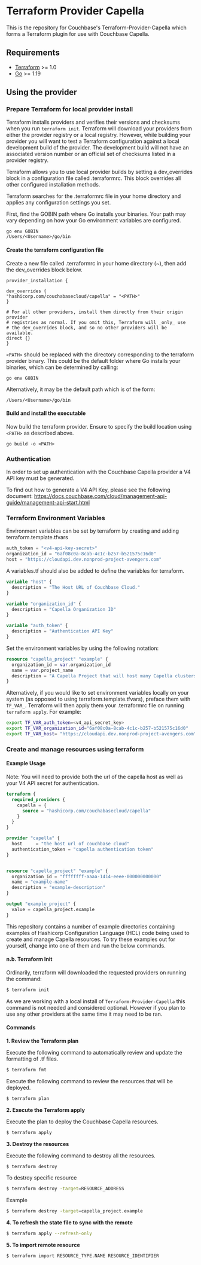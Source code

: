 # Terraform Provider Capella 

This is the repository for Couchbase's Terraform-Provider-Capella which forms a Terraform plugin for use with Couchbase Capella.

## Requirements

- [Terraform](https://www.terraform.io/downloads.html) >= 1.0
- [Go](https://golang.org/doc/install) >= 1.19

## Using the provider

### Prepare Terraform for local provider install

Terraform installs providers and verifies their versions and checksums when you run `terraform init`. Terraform will download your 
providers from either the provider registry or a local registry. However, while building your provider you will want to 
test a Terraform configuration against a local development build of the provider. The development build will not have an associated 
version number or an official set of checksums listed in a provider registry.

Terraform allows you to use local provider builds by setting a dev_overrides block in a configuration file called .terraformrc. 
This block overrides all other configured installation methods.

Terraform searches for the .terraformrc file in your home directory and applies any configuration settings you set. 

First, find the GOBIN path where Go installs your binaries. Your path may vary depending on how your Go environment variables are configured.

```shell
go env GOBIN
/Users/<Username>/go/bin
```

#### Create the terraform configuration file
Create a new file called .terraformrc in your home directory (~), then add the dev_overrides block below.

```shell
provider_installation {

dev_overrides {
"hashicorp.com/couchabasecloud/capella" = "<PATH>"
}

# For all other providers, install them directly from their origin provider
# registries as normal. If you omit this, Terraform will _only_ use
# the dev_overrides block, and so no other providers will be available.
direct {}
}
```

`<PATH>` should be replaced with the directory corresponding to the terraform provider binary. 
This could be the default folder where Go installs your binaries, which can be determined by calling: 

```shell
go env GOBIN
```

Alternatively, it may be the default path which is of the form: 
``` shell
/Users/<Username>/go/bin
```

#### Build and install the executable 

Now build the terraform provider. Ensure to specify the build location using `<PATH>` as described above. 

`go build -o <PATH>`

### Authentication

In order to set up authentication with the Couchbase Capella provider a V4 API key must be generated. 

To find out how to generate a V4 API Key, please see the following document: 
https://docs.couchbase.com/cloud/management-api-guide/management-api-start.html

### Terraform Environment Variables

Environment variables can be set by terraform by creating and adding terraform.template.tfvars
```terraform
auth_token = "<v4-api-key-secret>"
organization_id = "6af08c0a-8cab-4c1c-b257-b521575c16d0"
host = "https://cloudapi.dev.nonprod-project-avengers.com"
```

A variables.tf should also be added to define the variables for terraform. 
```terraform
variable "host" {
  description = "The Host URL of Couchbase Cloud."
}

variable "organization_id" {
  description = "Capella Organization ID"
}

variable "auth_token" {
  description = "Authentication API Key"
}
```

Set the environment variables by using the following notation: 
```terraform
resource "capella_project" "example" {
  organization_id = var.organization_id
  name = var.project_name
  description = "A Capella Project that will host many Capella clusters."
}
```

Alternatively, if you would like to set environment variables locally on your system (as opposed to using terraform.template.tfvars),
preface them with `TF_VAR_`. Terraform will then apply them your .terraformrc file on running
`terraform apply`. For example: 
```bash
export TF_VAR_auth_token=<v4_api_secret_key>
export TF_VAR_organization_id="6af08c0a-8cab-4c1c-b257-b521575c16d0"
export TF_VAR_host= "https://cloudapi.dev.nonprod-project-avengers.com"
```

### Create and manage resources using terraform

#### Example Usage

Note: You will need to provide both the url of the capella host as well as your V4 API secret for authentication. 

```terraform
terraform {
  required_providers {
    capella = {
      source = "hashicorp.com/couchabasecloud/capella"
    }
  }
}

provider "capella" {
  host     = "the host url of couchbase cloud"
  authentication_token = "capella authentication token"
}


resource "capella_project" "example" {
  organization_id = "ffffffff-aaaa-1414-eeee-000000000000"
  name = "example-name"
  description = "example-description"
}

output "example_project" {
  value = capella_project.example
}
```

This repository contains a number of example directories containing examples of Hashicorp Configuration Language (HCL) code 
being used to create and manage Capella resources. To try these examples out for yourself, change into one of them and run
the below commands.

#### n.b. Terraform Init

Ordinarily, terraform will downloaded the requested providers on running the command: 
```bash
$ terraform init
```
As we are working with a local install of `Terraform-Provider-Capella` this command is not needed and considered optional. 
However if you plan to use any other providers at the same time it may need to be ran. 

#### Commands

**1\. Review the Terraform plan**

Execute the following command to automatically review and update the formatting of .tf files.
```bash
$ terraform fmt
```

Execute the following command to review the resources that will be deployed.

```bash
$ terraform plan
```

**2\. Execute the Terraform apply**

Execute the plan to deploy the Couchbase Capella resources.

```bash
$ terraform apply
```

**3\. Destroy the resources**

Execute the following command to destroy all the resources.

```bash
$ terraform destroy
```

To destroy specific resource

```bash
$ terraform destroy -target=RESOURCE_ADDRESS
```
Example

```bash
$ terraform destroy -target=capella_project.example
```

**4\. To refresh the state file to sync with the remote**

```bash
$ terraform apply --refresh-only
```

**5\. To import remote resource**

```bash
$ terraform import RESOURCE_TYPE.NAME RESOURCE_IDENTIFIER
```
